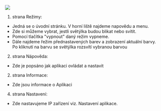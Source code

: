 <img src="https://github.com/realfaid/SwitchLiights/blob/main/doc/wireframe.png"/>

1. strana Režimy:
- Jedná se o úvodní stránku. V horní liště najdeme napovědu a menu.
- Zde si můžeme vybrat, jestli světýlka budou blikat nebo svítit.
- Pomocí tlačítka "vypnout" daný režim vypneme.
- Dále najdeme řežim přednastavených barev a zobrazení aktuální barvy. Po kliknutí na barvu se světýlka rozsvítí vybranou barvou 

2. strana Nápověda:
- Zde je popsáno jak aplikaci ovládat a nastavit

2. strana Informace:
- Zde jsou informace o Aplikaci 

4. strana Nastavení:
- Zde nastavujeme IP zařízení viz. Nastavení aplikace.
